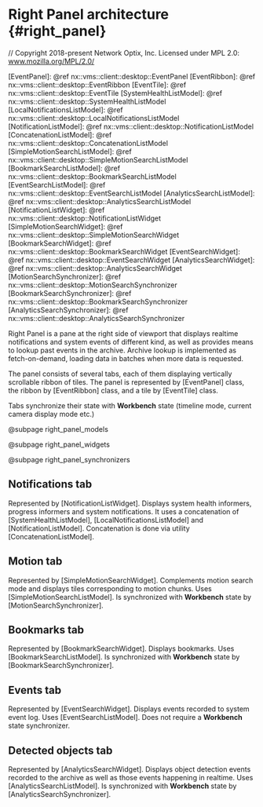 # Right Panel architecture {#right_panel}

// Copyright 2018-present Network Optix, Inc. Licensed under MPL 2.0: www.mozilla.org/MPL/2.0/

[EventPanel]: @ref nx::vms::client::desktop::EventPanel
[EventRibbon]: @ref nx::vms::client::desktop::EventRibbon
[EventTile]: @ref nx::vms::client::desktop::EventTile
[SystemHealthListModel]: @ref nx::vms::client::desktop::SystemHealthListModel
[LocalNotificationsListModel]: @ref nx::vms::client::desktop::LocalNotificationsListModel
[NotificationListModel]: @ref nx::vms::client::desktop::NotificationListModel
[ConcatenationListModel]: @ref nx::vms::client::desktop::ConcatenationListModel
[SimpleMotionSearchListModel]: @ref nx::vms::client::desktop::SimpleMotionSearchListModel
[BookmarkSearchListModel]: @ref nx::vms::client::desktop::BookmarkSearchListModel
[EventSearchListModel]: @ref nx::vms::client::desktop::EventSearchListModel
[AnalyticsSearchListModel]: @ref nx::vms::client::desktop::AnalyticsSearchListModel
[NotificationListWidget]: @ref nx::vms::client::desktop::NotificationListWidget
[SimpleMotionSearchWidget]: @ref nx::vms::client::desktop::SimpleMotionSearchWidget
[BookmarkSearchWidget]: @ref nx::vms::client::desktop::BookmarkSearchWidget
[EventSearchWidget]: @ref nx::vms::client::desktop::EventSearchWidget
[AnalyticsSearchWidget]: @ref nx::vms::client::desktop::AnalyticsSearchWidget
[MotionSearchSynchronizer]: @ref nx::vms::client::desktop::MotionSearchSynchronizer
[BookmarkSearchSynchronizer]: @ref nx::vms::client::desktop::BookmarkSearchSynchronizer
[AnalyticsSearchSynchronizer]: @ref nx::vms::client::desktop::AnalyticsSearchSynchronizer

Right Panel is a pane at the right side of viewport that displays realtime notifications and
system events of different kind, as well as provides means to lookup past events in the archive.
Archive lookup is implemented as fetch-on-demand, loading data in batches when more data
is requested.

The panel consists of several tabs, each of them displaying vertically scrollable ribbon of tiles.
The panel is represented by [EventPanel] class, the ribbon by [EventRibbon] class, and a tile
by [EventTile] class.

Tabs synchronize their state with **Workbench** state (timeline mode, current camera display mode
etc.)

@subpage right_panel_models

@subpage right_panel_widgets

@subpage right_panel_synchronizers

## Notifications tab
Represented by [NotificationListWidget]. Displays system health informers, progress informers and
system notifications. It uses a concatenation of [SystemHealthListModel], [LocalNotificationsListModel] and
[NotificationListModel]. Concatenation is done via utility [ConcatenationListModel].

## Motion tab
Represented by [SimpleMotionSearchWidget]. Complements motion search mode and displays tiles
corresponding to motion chunks. Uses [SimpleMotionSearchListModel]. Is synchronized with
**Workbench** state by [MotionSearchSynchronizer].

## Bookmarks tab
Represented by [BookmarkSearchWidget]. Displays bookmarks. Uses [BookmarkSearchListModel].
Is synchronized with **Workbench** state by [BookmarkSearchSynchronizer].

## Events tab
Represented by [EventSearchWidget]. Displays events recorded to system event log. Uses
[EventSearchListModel]. Does not require a **Workbench** state synchronizer.

## Detected objects tab
Represented by [AnalyticsSearchWidget]. Displays object detection events recorded to the
archive as well as those events happening in realtime. Uses [AnalyticsSearchListModel].
Is synchronized with **Workbench** state by [AnalyticsSearchSynchronizer].
